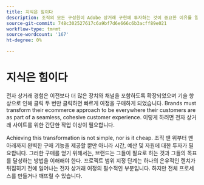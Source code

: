 ```yaml
---
title: 지식은 힘이다
description: 조직의 모든 구성원이 Adobe 상거래 구현에 투자하는 것이 중요한 이유를 알아봅니다.
source-git-commit: 748c302527617c6a9bf7d6e666c6b3acff89e021
workflow-type: tm+mt
source-wordcount: '167'
ht-degree: 0%

---
```



# 지식은 힘이다

전자 상거래 경험은 이전보다 더 많은 장치와 채널을 포함하도록 확장되었으며 기술 향상으로 인해 클릭 두 번만 클릭하면 빠르게 여정을 구매하게 되었습니다. Brands must transform their ecommerce approach to be everywhere their customers are as part of a seamless, cohesive customer experience. 이렇게 하려면 전자 상거래 사이트를 위한 간단한 작업 이상이 필요합니다.

Achieving this transformation is not simple, nor is it cheap. 조직 맨 위부터 맨 아래까지 완벽한 구매 기능을 제공할 뿐만 아니라 시간, 예산 및 자원에 대한 투자가 필요합니다. 그러한 구매를 얻기 위해서는, 브랜드는 그들이 필요로 하는 것과 그들의 목표를 달성하는 방법을 이해해야 한다. 프로젝트 범위 지정 단계는 하나의 은유적인 렌치가 뒤집히기 전에 일어나는 전자 상거래 여정의 필수적인 부분입니다. 하지만 전체 프로세스를 만들거나 깨뜨릴 수 있습니다.
